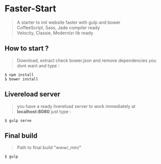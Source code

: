 # Faster-Start

> A starter to init website faster with gulp and bower  
> CoffeeScript, Sass, Jade compiler ready  
> Velocity, Classie, Modernizr lib ready  

## How to start ?

> Download, extract check bower.json and remove dependencies you dont want and type :

	$ npm install  
	$ bower install

## Livereload server

> you have a ready livereload server to work immediately at **localhost:8080** just type :

	$ gulp serve

## Final build 

> Path to final build "www/_min/"

	$ gulp